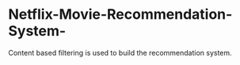 # Netflix-Movie-Recommendation-System-
Content based filtering is used to build the recommendation system. 
